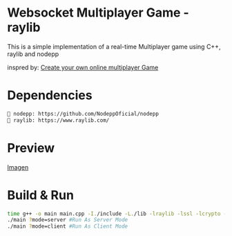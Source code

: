# Websocket Multiplayer Game - raylib

This is a simple implementation of a real-time Multiplayer game using C++, raylib and nodepp

inspred by: [Create your own online multiplayer Game](https://medium.com/@EDBCBlog/create-your-own-online-multiplayer-small-fast-and-fun-with-raylib-nodepp-and-websockets-190f5c174094)

# Dependencies
```bash
📌 nodepp: https://github.com/NodeppOficial/nodepp
📌 raylib: https://www.raylib.com/
```

# Preview
[Imagen](https://github.com/user-attachments/assets/609e7346-0be3-4875-a23b-bd9c8ad5ae18)

# Build & Run
```bash
time g++ -o main main.cpp -I./include -L./lib -lraylib -lssl -lcrypto -std=c++11 
./main ?mode=server #Run As Server Mode
./main ?mode=client #Run As Client Mode
```
